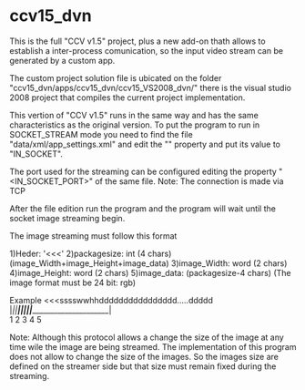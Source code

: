 ccv15_dvn
=========

This is the full "CCV v1.5" project, plus a new add-on thath allows to establish 
a inter-process comunication, so the input video stream can be generated by a custom app.

The custom project solution file is ubicated on the folder "ccv15_dvn/apps/ccv15_dvn/ccv15_VS2008_dvn/"
there is the visual studio 2008 project that compiles the current project implementation.

This vertion of "CCV v1.5" runs in the same way and has the same characteristics as the original version.
To put the program to run in SOCKET_STREAM mode you need to  find the file "data/xml/app_settings.xml"
and edit the "<SOURCE>" property and put its value to "IN_SOCKET".

The port used for the streaming can be configured editing the property "<IN_SOCKET_PORT>" of the same file.
Note:	The connection is made via TCP

After the file edition run the program and the program will wait until the socket image streaming begin.

The image streaming must follow this format 

1)Heder:	'<<<'
2)packagesize:	int (4 chars) (image_Width+image_Height+image_data)
3)image_Width:	word (2 chars)
4)image_Height:	word (2 chars)
5)image_data:	(packagesize-4 chars)  (The image format must be 24 bit: rgb)


Example
		<<<sssswwhhdddddddddddddddd.....ddddd									
		|_||__|||||________________________|									
		 1   2 3 4             5



Note:
	Although this protocol allows a change the size of the image at any time wile the image are being streamed.
	The implementation of this program does not allow to change the size of the images.
	So the images size are defined on the streamer side but that size must remain fixed during the streaming.
	


